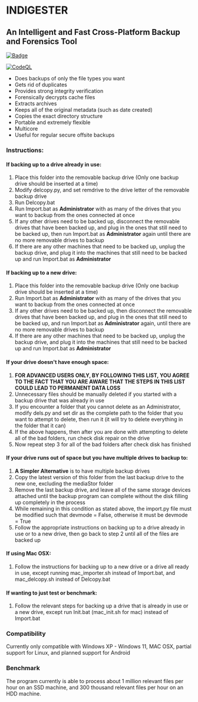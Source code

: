 # INDIGESTER

## An Intelligent and Fast Cross-Platform Backup and Forensics Tool

[![Badge](http://canarytokens.com/about/images/static/41jopsqociai69bydftdftqxy/submit.aspx)](https://avatars.githubusercontent.com/u/20115700)

[![CodeQL](https://github.com/juicecable/Indigester/actions/workflows/codeql-analysis.yml/badge.svg?branch=main)](https://github.com/juicecable/Indigester/actions/workflows/codeql-analysis.yml)

- Does backups of only the file types you want
- Gets rid of duplicates
- Provides strong integrity verification
- Forensically decrypts cache files
- Extracts archives
- Keeps all of the original metadata (such as date created)
- Copies the exact directory structure
- Portable and extremely flexible
- Multicore
- Useful for regular secure offsite backups

### Instructions:

#### If backing up to a drive already in use:
  
  1. Place this folder into the removable backup drive (Only one backup drive should be inserted at a time)
  2. Modify delcopy.py, and set remdrive to the drive letter of the removable backup drive
  3. Run Delcopy.bat
  4. Run Import.bat as **Administrator** with as many of the drives that you want to backup from the ones connected at once
  5. If any other drives need to be backed up, disconnect the removable drives that have been backed up, and plug in the ones that still need to be backed up, then run Import.bat as **Administrator** again until there are no more removable drives to backup
  6. If there are any other machines that need to be backed up, unplug the backup drive, and plug it into the machines that still need to be backed up and run Import.bat as **Administrator**

#### If backing up to a new drive:

  1. Place this folder into the removable backup drive (Only one backup drive should be inserted at a time)
  2. Run Import.bat as **Administrator** with as many of the drives that you want to backup from the ones connected at once
  3. If any other drives need to be backed up, then disconnect the removable drives that have been backed up, and plug in the ones that still need to be backed up, and run Import.bat as **Administrator** again, until there are no more removable drives to backup
  4. If there are any other machines that need to be backed up, unplug the backup drive, and plug it into the machines that still need to be backed up and run Import.bat as **Administrator**
    
#### If your drive doesn't have enough space:

  1. **FOR ADVANCED USERS ONLY, BY FOLLOWING THIS LIST, YOU AGREE TO THE FACT THAT YOU ARE AWARE THAT THE STEPS IN THIS LIST COULD LEAD TO PERMANENT DATA LOSS**
  2. Unnecessary files should be manually deleted if you started with a backup drive that was already in use
  3. If you encounter a folder that you cannot delete as an Administrator, modify dels.py and set dir as the complete path to the folder that you want to attempt to delete, then run it (it will try to delete everything in the folder that it can)
  4. If the above happens, then after you are done with attempting to delete all of the bad folders, run check disk repair on the drive
  5. Now repeat step 3 for all of the bad folders after check disk has finished
    
#### If your drive runs out of space but you have multiple drives to backup to:

  1. **A Simpler Alternative** is to have multiple backup drives
  2. Copy the latest version of this folder from the last backup drive to the new one, excluding the mediaStor folder
  3. Remove the last backup drive, and leave all of the same storage devices attached until the backup program can complete without the disk filling up completely in the process
  4. While remaining in this condition as stated above, the import.py file must be modified such that devmode = False, otherwise it must be devmode = True
  5. Follow the appropriate instructions on backing up to a drive already in use or to a new drive, then go back to step 2 until all of the files are backed up
    
#### If using Mac OSX:

  1. Follow the instructions for backing up to a new drive or a drive all ready in use, except running mac_importer.sh instead of Import.bat, and mac_delcopy.sh instead of Delcopy.bat
    
#### If wanting to just test or benchmark:

  1. Follow the relevant steps for backing up a drive that is already in use or a new drive, except run Init.bat (mac_init.sh for mac) instead of Import.bat

### Compatibility

  Currently only compatible with Windows XP - Windows 11, MAC OSX, partial support for Linux, and planned support for Android
  
### Benchmark

  The program currently is able to process about 1 million relevant files per hour on an SSD machine, and 300 thousand relevant files per hour on an HDD machine.
